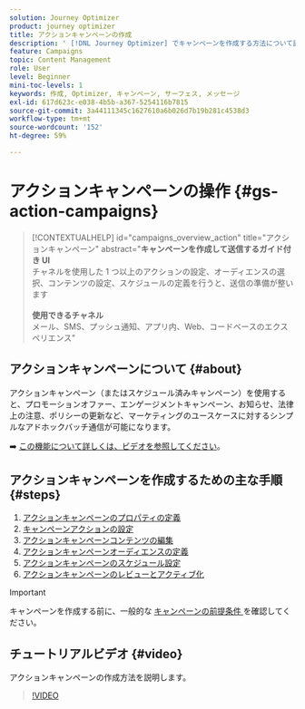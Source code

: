 ```yaml
---
solution: Journey Optimizer
product: journey optimizer
title: アクションキャンペーンの作成
description: ' [!DNL Journey Optimizer] でキャンペーンを作成する方法について説明します。'
feature: Campaigns
topic: Content Management
role: User
level: Beginner
mini-toc-levels: 1
keywords: 作成, Optimizer, キャンペーン, サーフェス, メッセージ
exl-id: 617d623c-e038-4b5b-a367-5254116b7815
source-git-commit: 3a44111345c1627610a6b026d7b19b281c4538d3
workflow-type: tm+mt
source-wordcount: '152'
ht-degree: 59%

---
```



# アクションキャンペーンの操作 {#gs-action-campaigns}

>[!CONTEXTUALHELP]
>id="campaigns_overview_action"
>title="アクションキャンペーン"
>abstract="**キャンペーンを作成して送信するガイド付き UI**<br/>&#x200B;チャネルを使用した 1 つ以上のアクションの設定、オーディエンスの選択、コンテンツの設定、スケジュールの定義を行うと、送信の準備が整います&#x200B;<br/><br/>**使用できるチャネル**<br/>&#x200B;メール、SMS、プッシュ通知、アプリ内、Web、コードベースのエクスペリエンス"

## アクションキャンペーンについて {#about}

アクションキャンペーン（またはスケジュール済みキャンペーン）を使用すると、プロモーションオファー、エンゲージメントキャンペーン、お知らせ、法律上の注意、ポリシーの更新など、マーケティングのユースケースに対するシンプルなアドホックバッチ通信が可能になります。

➡️ [この機能について詳しくは、ビデオを参照してください](#video)。

## アクションキャンペーンを作成するための主な手順 {#steps}

1. [アクションキャンペーンのプロパティの定義](campaign-properties.md)
1. [キャンペーンアクションの設定](campaign-action.md)
1. [アクションキャンペーンコンテンツの編集](campaign-content.md)
1. [アクションキャンペーンオーディエンスの定義](campaign-audience.md)
1. [アクションキャンペーンのスケジュール設定](campaign-schedule.md)
1. [アクションキャンペーンのレビューとアクティブ化](review-activate-campaign.md)

>[!IMPORTANT]
>
>キャンペーンを作成する前に、一般的な [ キャンペーンの前提条件 ](../campaigns/get-started-with-campaigns.md#prerequisites) を確認してください。

## チュートリアルビデオ {#video}

アクションキャンペーンの作成方法を説明します。

>[!VIDEO](https://video.tv.adobe.com/v/346680?quality=12)
